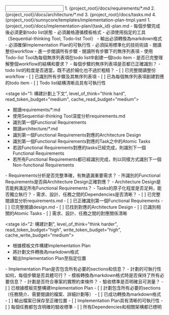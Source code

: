 <input>
  <context>
  1. {project_root}/docs/requirements/*.md
  2. {project_root}/docs/architecture/*.md
  3. {project_root}/docs/tasks.md
  </context>
  <templates>
  4. {project_root}/sunnycore/templates/implementation-plan-tmpl.yaml
  </templates>
</input>

<output>
1. {project_root}/docs/implementation-plan/{task_id}-plan.md
</output>

<constraints importance="Important">
- 每個步驟完成後必須更新todo list狀態
- 必須嚴格遵循模板格式
- 必須使用指定的工具（Sequential-thinking Tool, Todo-list Tool）
- 輸出必須轉換為markdown格式
- 必須確保Implementation Plan的可執行性
- 必須採用標準化的技術術語
</constraints>

<workflow importance="Important">
  <stage id="0: 創建todo list", level_of_think="think", cache_read_budget="low">
  - 閱讀整份workflow
  - 進一步閱讀所有步驟
  - 閱讀所有步驟下的無序列表項
  - 使用Todo-list Tool為每個無序列表項在todo list中創建一個todo item

  <questions>
  - 是否已完整理解整個workflow的結構和要求？
  - 每個步驟的無序列表項是否都已正確識別？
  - todo list的粒度是否適當，既不過於細化也不過於粗糙？
  </questions>

  <checks>
  - [ ] 已完整閱讀整份workflow
  - [ ] 已識別所有步驟及其無序列表項
  - [ ] 已為每個無序列表項創建對應的todo item
  - [ ] Todo list結構清晰且具有可執行性
  </checks>
  </stage>

  <stage id="1: 構建計劃上下文", level_of_think="think hard", read_token_budget="medium", cache_read_budget="medium">
  - 閱讀requirements/*.md
  - 使用Sequential-thinking Tool深度分析requirements.md
  - 識別第一個Functional Requirements
  - 閱讀architecture/*.md
  - 識別第一個Functional Requirements對應的Architecture Design
  - 識別第一個Functional Requirements對應的Task之中的Atomic Tasks
  - 若該Functional Requirements對應的tasks已經完成，則識別下一個Functional Requirements
  - 若所有Functional Requirements都已經識別完成，則以同樣方式識別下一個Non-functional Requirements

  <questions>
  - Requirements分析是否完整準確，有無遺漏重要需求？
  - 所識別的Functional Requirements是否與Architecture Design正確對應？
  - Architecture Design是否能夠滿足所有Functional Requirements？
  - Tasks的原子化程度是否足夠，能否獨立執行？
  - 需求、設計、任務之間的Dependencies是否清晰？
  </questions>

  <checks>
  - [ ] 已完整閱讀並分析requirements.md
  - [ ] 已正確識別第一個Functional Requirements
  - [ ] 已完整閱讀design.md
  - [ ] 已找到對應的Architecture Design
  - [ ] 已識別相關的Atomic Tasks
  - [ ] 需求、設計、任務之間的對應關係清晰
  </checks>
  </stage>

  <stage id="2: 構建計劃", level_of_think="think harder", read_token_budget="high", write_token_budget="high", cache_write_budget="medium">
  - 根據模板文件構建Implementation Plan
  - 將計劃文件轉換為markdown格式
  - 輸出Implementation Plan至指定位置

  <questions>
  - Implementation Plan是否包含所有必要的sections和信息？
  - 計劃的可執行性如何，每個步驟是否具體可行？
  - 模板轉換為markdown格式時是否保持了所有必要信息？
  - 計劃是否符合專案的實際約束條件？
  - 驗收標準是否明確且可測量？
  </questions>

  <checks>
  - [ ] 已根據模板完整構建Implementation Plan
  - [ ] 計劃包含所有必要的sections（任務簡介、需要閱讀的檔案、詳細計劃等）
  - [ ] 已成功轉換為markdown格式
  - [ ] 輸出檔案已保存至正確位置
  - [ ] Implementation Plan具有清晰的可執行性
  - [ ] 每個任務都包含明確的驗收標準
  - [ ] 所有Dependencies和相關架構都已標明
  </checks>
  </stage>
</workflow>